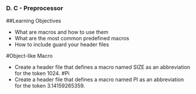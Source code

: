 ### D. C - Preprocessor
##Learning Objectives
* What are macros and how to use them
* What are the most common predefined macros
* How to include guard your header files

#Object-like Macro
* Create a header file that defines a macro named SIZE as an abbreviation for the token 1024.
#Pi
* Create a header file that defines a macro named PI as an abbreviation for the token 3.14159265359.
